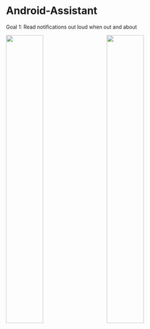 # Android-Assistant
Goal 1: Read notifications out loud when out and about

<div style="inline:block">
  <img style="float: right;" width="45%" src="https://i.imgur.com/QYOIRar.png">
  <img style="float: left;" width="45%" src="https://i.imgur.com/EZhcfHV.png">
</div>
